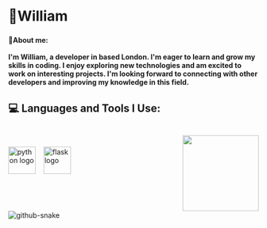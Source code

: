 <h1 align="left">🧗William</h1>

###

<h4 align="left">💫About me:<br><br>I'm William, a developer in based London. I'm eager to learn and grow my skills in coding. I enjoy exploring new technologies and am excited to work on interesting projects. I'm looking forward to connecting with other developers and improving my knowledge in this field.</h4>


  

<h2>💻 Languages and Tools I Use:</h2>


<br clear="both">

<img align="right" height="153" src="https://media1.tenor.com/m/5IW2P62ENCAAAAAd/sharingan-naruto.gif"  />

###



<div align="left">
  <img src="https://cdn.jsdelivr.net/gh/devicons/devicon/icons/python/python-original.svg" height="55" alt="python logo"  />
  <img width="8" />
  <img src="https://cdn.jsdelivr.net/gh/devicons/devicon/icons/flask/flask-original.svg" height="55" alt="flask logo"  />
</div>

###

<br clear="both">

<picture>
  <source media="(prefers-color-scheme: dark)" srcset="https://raw.githubusercontent.com/tobiasmeyhoefer/tobiasmeyhoefer/output/github-snake-dark.svg" />
  <source media="(prefers-color-scheme: light)" srcset="https://raw.githubusercontent.com/tobiasmeyhoefer/tobiasmeyhoefer/output/github-snake.svg" />
  <img alt="github-snake" src="https://raw.githubusercontent.com/tobiasmeyhoefer/tobiasmeyhoefer/output/github-snake.svg" />
</picture>

###
